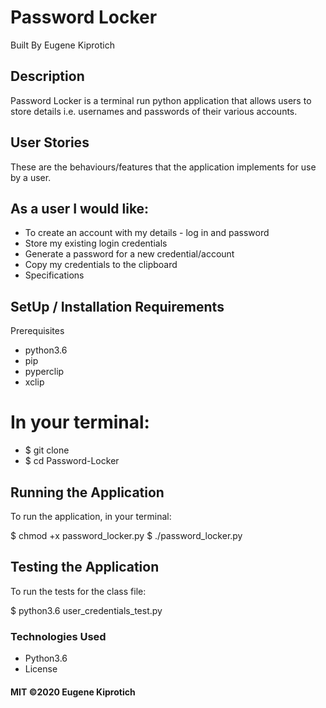 # Password Locker
Built By Eugene Kiprotich
## Description
Password Locker is a terminal run python application that allows users to store details i.e. usernames and passwords of their various accounts.

## User Stories
These are the behaviours/features that the application implements for use by a user.

## As a user I would like:

* To create an account with my details - log in and password
* Store my existing login credentials
* Generate a password for a new credential/account
* Copy my credentials to the clipboard
* Specifications

## SetUp / Installation Requirements
Prerequisites
* python3.6
* pip
* pyperclip
* xclip

# In your terminal:

  * $ git clone 
  * $ cd Password-Locker
## Running the Application
To run the application, in your terminal:

  $ chmod +x password_locker.py
  $ ./password_locker.py
## Testing the Application
To run the tests for the class file:

  $ python3.6 user_credentials_test.py
### Technologies Used
* Python3.6
* License
#### MIT ©2020 Eugene Kiprotich
